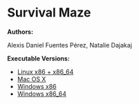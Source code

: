 # Survival Maze

**Authors:**

Alexis Daniel Fuentes Pérez, Natalie Dajakaj

**Executable Versions:**
- [Linux x86 + x86_64](https://drive.google.com/open?id=0B06ZoyLKtb0CWmlxOThES19LcHM)
- [Mac OS X](https://drive.google.com/open?id=0B06ZoyLKtb0CdEhfNm85UXhxaFU)
- [Windows x86](https://drive.google.com/open?id=0B06ZoyLKtb0CclVVSEktM1gxTWs)
- [Windows x86_64](https://drive.google.com/open?id=0B06ZoyLKtb0CT0pFTkRLTnMyVDA)
